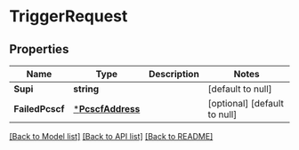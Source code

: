 # TriggerRequest

## Properties
Name | Type | Description | Notes
------------ | ------------- | ------------- | -------------
**Supi** | **string** |  | [default to null]
**FailedPcscf** | [***PcscfAddress**](PcscfAddress.md) |  | [optional] [default to null]

[[Back to Model list]](../README.md#documentation-for-models) [[Back to API list]](../README.md#documentation-for-api-endpoints) [[Back to README]](../README.md)

